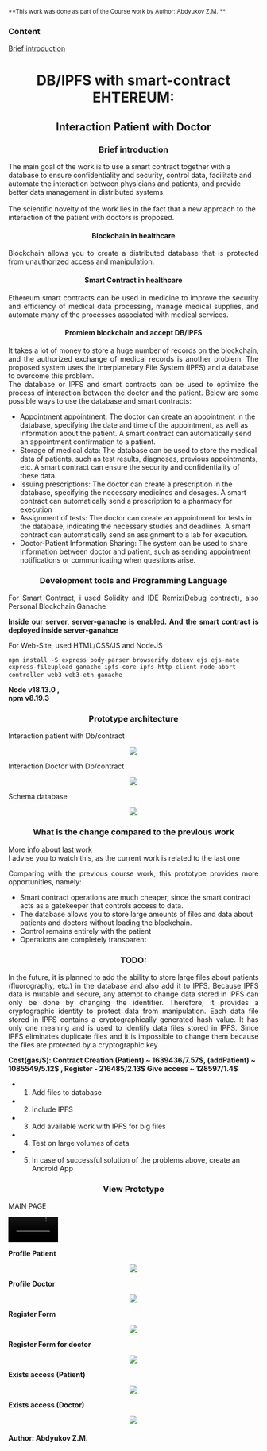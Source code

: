 <sub>**This work was done as part of the Course work by Author: Abdyukov Z.M. **</sub> 
<h3>Content</h3>

[Brief introduction](https://github.com/StrongerProgrammer7/SmartContractPatients#-brief-introduction-)  


<div align="center">
<h1>DB/IPFS with smart-contract EHTEREUM:</h1>
<h2>Interaction Patient with Doctor </h2>
</div>
<div>
<h3 align="center"> Brief introduction </h3>
 <p>The main goal of the work is to use a smart contract together with a database to ensure confidentiality and security, control data, facilitate and automate the interaction between physicians and patients, and provide better data management in distributed systems.<br><br>
The scientific novelty of the work lies in the fact that a new approach to the interaction of the patient with doctors is proposed.</p>
    <h4 align="center">Blockchain in healthcare</h4>
    <p align="justify">Blockchain allows you to create a distributed database that is protected from unauthorized access and manipulation.</p>
    <h4 align="center">Smart Contract in healthcare</h4>
    <p align="justify">Ethereum smart contracts can be used in medicine to improve the security and efficiency of medical data processing, manage medical supplies, and automate many of the processes associated with medical services. </p>
     <h4 align="center">Promlem blockchain and accept DB/IPFS</h4>
    <p align="justify">It takes a lot of money to store a huge number of records on the blockchain, and the authorized exchange of medical records is another problem. The proposed system uses the Interplanetary File System (IPFS) and a database to overcome this problem.
<br>The database or IPFS and smart contracts can be used to optimize the process of interaction between the doctor and the patient. Below are some possible ways to use the database and smart contracts:
<ul>
  <li>Appointment appointment: The doctor can create an appointment in the database, specifying the date and time of the appointment, as well as information about the patient. A smart contract can automatically send an appointment confirmation to a patient.</li>
  <li>Storage of medical data: The database can be used to store the medical data of patients, such as test results, diagnoses, previous appointments, etc. A smart contract can ensure the security and confidentiality of these data.</li>
  <li>Issuing prescriptions: The doctor can create a prescription in the database, specifying the necessary medicines and dosages. A smart contract can automatically send a prescription to a pharmacy for execution</li>
  <li>Assignment of tests: The doctor can create an appointment for tests in the database, indicating the necessary studies and deadlines. A smart contract can automatically send an assignment to a lab for execution.</li>
  <li>Doctor-Patient Information Sharing: The system can be used to share information between doctor and patient, such as sending appointment notifications or communicating when questions arise.</li>
 </ul>
</p>
</div>

<div> 
<h3 align="center">Development tools and Programming Language</h3>
<p align="justify"> For Smart Contract, i used Solidity and IDE Remix(Debug contract), also Personal Blockchain Ganache</p>
<p align="justify"><strong>Inside our server, server-ganache is enabled. And the smart contract is deployed inside server-ganahce</strong></p>
<p align="justify"> For Web-Site, used HTML/CSS/JS and NodeJS</p>
<pre><code>npm install -S express body-parser browserify dotenv ejs ejs-mate express-fileupload ganache ipfs-core ipfs-http-client node-abort-controller web3 web3-eth ganache</code> </pre>
<p><b>Node v18.13.0 ,<br>npm v8.19.3</b></p>
</div>
<div>
<h3 align="center">Prototype architecture</h3>
<p>Interaction patient with Db/contract</p>
<p align="center"><img src="https://github.com/StrongerProgrammer7/Interaction_with_patients/assets/71569051/33d150e3-4a85-4ca3-b226-bd9ba120883a"></p>
<p>Interaction Doctor with Db/contract</p>
<p align="center"><img src="https://github.com/StrongerProgrammer7/Interaction_with_patients/assets/71569051/0af80b59-26b4-43f4-b587-f65ef5d656d4"></p>
<p>Schema database</p>
<p align="center"><img src="https://github.com/StrongerProgrammer7/Interaction_with_patients/assets/71569051/d04f90f2-a59c-4b10-8147-190346a434a0"></p>
</div>
<div>
<h3 align="center">What is the change compared to the previous work</h3>
 <p><a href="https://github.com/StrongerProgrammer7/SmartContractPatients.git"> More info about last work </a><br>
  <span>I advise you to watch this, as the current work is related to the last one</span></p>
<p align="justify">Comparing with the previous course work, this prototype provides more opportunities, namely:
 <ul>
  <li>Smart contract operations are much cheaper, since the smart contract acts as a gatekeeper that controls access to data.</li>
  <li>The database allows you to store large amounts of files and data about patients and doctors without loading the blockchain.</li>
  <li>Control remains entirely with the patient</li>
  <li>Operations are completely transparent</li><p>
</div>
<div>
<h3 align="center">TODO:</h3>
<p align="justify">
     In the future, it is planned to add the ability to store large files about patients (fluorography, etc.) in the database and also add it to IPFS. Because IPFS data is mutable and secure, any attempt to change data stored in IPFS can only be done by changing the identifier. Therefore, it provides a cryptographic identity to protect data from manipulation. Each data file stored in IPFS contains a cryptographically generated hash value. It has only one meaning and is used to identify data files stored in IPFS. Since IPFS eliminates duplicate files and it is impossible to change them because the files are protected by a cryptographic key</p>
<p> <strong>Cost(gas/$): Contract Creation (Patient) ~ 1639436/7.57$, (addPatient) ~ 1085549/5.12$ , Register - 216485/2.13$ Give access ~ 128597/1.4$</strong></p>
 
+ 1. Add files to database

+ 2. Include IPFS

+ 3. Add available work with IPFS for big files

+ 4. Test on large volumes of data

+ 5. In case of successful solution of the problems above, create an Android App

</div>
<div>
<h3 align="center"> View Prototype </h3>
<p align="left"> MAIN PAGE </p>
<video src='' width=100px autoplay></video>
 <p align="left"> <strong>Profile Patient</strong> </p>
<p align="center"><img src="https://github.com/StrongerProgrammer7/Interaction_with_patients/assets/71569051/8ff4a370-8ff6-4f18-b2b3-7d7886f2d3f8"></p>
 <p align="left"> <strong>Profile Doctor</strong></p>
<p align="center"><img src="https://github.com/StrongerProgrammer7/Interaction_with_patients/assets/71569051/9c1bab92-ec48-49be-8b2c-723ab1500361"></p>
 <p align="left"> <strong>Register Form</strong> </p>
<p align="center"><img src="https://github.com/StrongerProgrammer7/Interaction_with_patients/assets/71569051/db3c2fdf-98e2-4d27-89cd-6390d2bf84ad"></p>
 <p align="left"> <strong>Register Form for doctor</strong></p>
<p align="center"><img src="https://github.com/StrongerProgrammer7/Interaction_with_patients/assets/71569051/f7aea385-811d-4896-94cc-29f05a08dd60"></p>
 <p align="left"> <strong>Exists access (Patient)</strong> </p>
<p align="center"><img src="https://github.com/StrongerProgrammer7/Interaction_with_patients/assets/71569051/a9731d90-d889-4a13-a150-8de00cfabce6"></p>
 <p align="left"> <strong>Exists access (Doctor)</strong> </p>
<p align="center"><img src="https://github.com/StrongerProgrammer7/Interaction_with_patients/assets/71569051/27290612-23c5-4dc0-a13b-110f11e2fce1"></p>
</div>
<h4> Author: Abdyukov Z.M. </h4>
